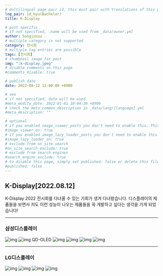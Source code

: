 ```yaml
---
# multilingual page pair id, this must pair with translations of this page. (This name must be unique)
lng_pair: id_hyu(Bachelor)
title: K-Display

# post specific
# if not specified, .name will be used from _data/owner.yml
author: Songjunsu
# multiple category is not supported
category: 전시회
# multiple tag entries are possible
tags: [전시회]
# thumbnail image for post
img: ":k-display.jpeg"
# disable comments on this page
#comments_disable: true

# publish date
date: 2022-08-12 12:00:00 +0900

# seo
# if not specified, date will be used.
#meta_modify_date: 2022-01-01 10:04:30 +0900
# check the meta_common_description in _data/lang/[language].yml
#meta_description: ""

# optional
# if you enabled image_viewer_posts you don't need to enable this. This is only if image_viewer_posts = false
#image_viewer_on: true
# if you enabled image_lazy_loader_posts you don't need to enable this. This is only if image_lazy_loader_posts = false
#image_lazy_loader_on: true
# exclude from on site search
#on_site_search_exclude: true
# exclude from search engines
#search_engine_exclude: true
# to disable this page, simply set published: false or delete this file
#published: false
---
```

<!-- outline-start -->
## K-Display[2022.08.12]

K-Display 2022 전시회를 다녀올 수 있는 기회가 생겨 다녀왔습니다.
디스플레이의 제품들을 보면서 저도 이런 성능이 나오는 제품들을 꼭 개발하고 싶다는 생각을 가게 되었습니다!

***

### 삼성디스플레이

![img](:2O22_kdisplay/samsung_1.jpg)
![img](:2O22_kdisplay/samsung_2.jpg)
QD-OLED
![img](:2O22_kdisplay/samsung_3.jpg)
![img](:2O22_kdisplay/samsung_4.jpg)
![img](:2O22_kdisplay/samsung_5.jpg)
![img](:2O22_kdisplay/samsung_6.jpg)

***

### LG디스플레이

![img](:2O22_kdisplay/LG_0.jpg)
![img](:2O22_kdisplay/LG_1.jpg)
![img](:2O22_kdisplay/LG_2.jpg)
![img](:2O22_kdisplay/LG_3.jpg)


<!-- ![img](:IC-PBL(2021)_info.png){: width="300" height="300"}

![img](:IC-PBL(2021)_prove.png){: width="300" height="300"}

![img](:IC-pbl.png) -->